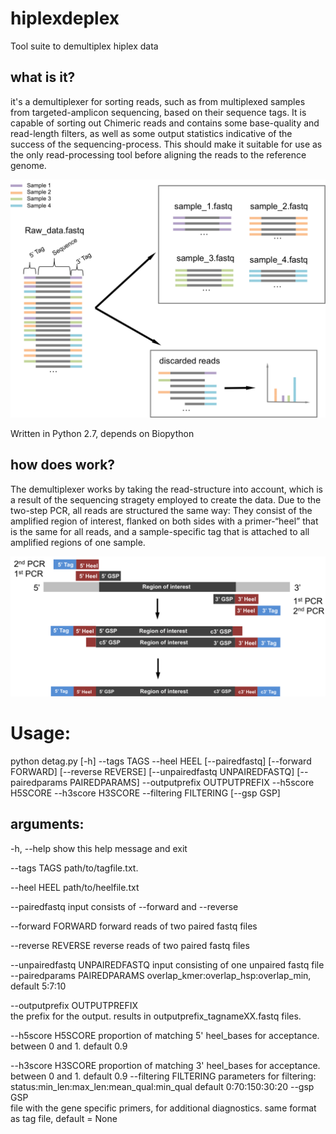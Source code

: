 # hiplexdeplex
Tool suite to demultiplex hiplex data

## what is it?

it's a demultiplexer for sorting reads, such as from multiplexed samples from targeted-amplicon sequencing, based on their sequence tags.
It is capable of sorting out Chimeric reads and contains some base-quality and read-length filters, as well as some output statistics indicative of the success of the sequencing-process.
This should make it suitable for use as the only read-processing tool before aligning the reads to the reference genome.

![what_does_it_do](./figures/detag_what_does_it_do.png)

 Written in Python 2.7, depends on Biopython


## how does work?
The demultiplexer works by taking the read-structure into account, which is a result of the sequencing stragety employed to create the data.
Due to the two-step PCR, all reads are structured the same way:
 They consist of the amplified region of interest, flanked on both sides with a primer-“heel” that is the same for all reads, and a sample-specific tag that is attached to all amplified regions of one sample.

![read-structure](./figures/seq_strategy.png)

# Usage:

python detag.py [-h] --tags TAGS --heel HEEL [--pairedfastq]
                       [--forward FORWARD] [--reverse REVERSE]
                       [--unpairedfastq UNPAIREDFASTQ]
                       [--pairedparams PAIREDPARAMS] --outputprefix
                       OUTPUTPREFIX --h5score H5SCORE --h3score H3SCORE
                       --filtering FILTERING [--gsp GSP]

## arguments:
  -h, --help
                                      show this help message and exit

  --tags TAGS
                                      path/to/tagfile.txt.

  --heel HEEL
                                      path/to/heelfile.txt

  --pairedfastq
                                      input consists of --forward and --reverse

  --forward FORWARD
                                      forward reads of two paired fastq files

  --reverse REVERSE
                                      reverse reads of two paired fastq files

  --unpairedfastq UNPAIREDFASTQ
                                      input consisting of one unpaired fastq file
  --pairedparams PAIREDPARAMS
                                      overlap_kmer:overlap_hsp:overlap_min, default 5:7:10

  --outputprefix OUTPUTPREFIX         
                                      the prefix for the output. results in
                                      outputprefix_tagnameXX.fastq files.

  --h5score H5SCORE
                                      proportion of matching 5' heel_bases for acceptance.
                                      between 0 and 1. default 0.9

  --h3score H3SCORE
                                      proportion of matching 3' heel_bases for acceptance.
                                      between 0 and 1. default 0.9
  --filtering FILTERING
                                      parameters for filtering:
                                      status:min_len:max_len:mean_qual:min_qual default
                                      0:70:150:30:20
  --gsp GSP             
                                      file with the gene specific primers, for additional
                                      diagnostics. same format as tag file, default = None
